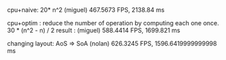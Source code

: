 cpu+naive: 20* n^2
(miguel) 467.5673 FPS, 2138.84 ms

cpu+optim : 
reduce the number of operation by computing each one once.
30 * (n^2 - n) / 2
result : 
(miguel) 588.4414 FPS, 1699.821 ms

changing layout: AoS => SoA
(nolan) 626.3245 FPS, 1596.6419999999998 ms
